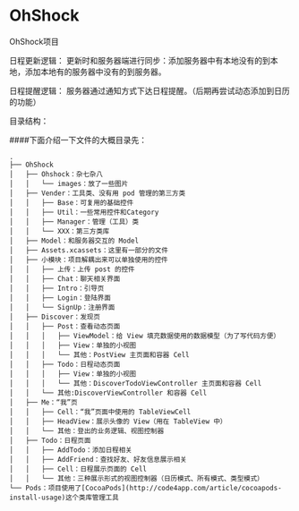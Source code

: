 # OhShock
OhShock项目




日程更新逻辑：
更新时和服务器端进行同步：添加服务器中有本地没有的到本地，添加本地有的服务器中没有的到服务器。

日程提醒逻辑：
服务器通过通知方式下达日程提醒。（后期再尝试动态添加到日历的功能）

目录结构：

####下面介绍一下文件的大概目录先：

    .
    ├── OhShock
    │   ├── Ohshock：杂七杂八
    │   │   └── images：放了一些图片
    │   ├── Vender：工具类、没有用 pod 管理的第三方类
    │   │   ├── Base：可复用的基础控件
    │   │   ├── Util：一些常用控件和Category
    │   │   ├── Manager：管理（工具）类
    │   │   └── XXX：第三方类库
    │   ├── Model：和服务器交互的 Model 
    │   ├── Assets.xcassets：这里有一部分的文件
    │   ├── 小模块：项目解耦出来可以单独使用的控件
    │   │   ├── 上传：上传 post 的控件
    │   │   ├── Chat：聊天相关界面
    │   │   ├── Intro：引导页
    │   │   ├── Login：登陆界面
    │   │   └── SignUp：注册界面
    │   ├── Discover：发现页
    │   │   ├── Post：查看动态页面
    │   │   │   ├── ViewModel：给 View 填充数据使用的数据模型（为了写代码方便）
    │   │   │   ├── View：单独的小视图
    │   │   │   └── 其他：PostView 主页面和容器 Cell
    │   │   ├── Todo：日程动态页面
    │   │   │   ├── View：单独的小视图
    │   │   │   └── 其他：DiscoverTodoViewController 主页面和容器 Cell
    │   │   └── 其他:DiscoverViewController 和容器 Cell
    │   ├── Me：“我”页
    │   │   ├── Cell：“我”页面中使用的 TableViewCell 
    │   │   ├── HeadView：展示头像的 View（用在 TableView 中）
    │   │   └── 其他：登出的业务逻辑、视图控制器
    │   ├── Todo：日程页面
    │   │   ├── AddTodo：添加日程相关
    │   │   ├── AddFriend：查找好友、好友信息展示相关
    │   │   ├── Cell：日程展示页面的 Cell 
    │   │   └── 其他：三种展示形式的视图控制器（日历模式、所有模式、类型模式）
    └── Pods：项目使用了[CocoaPods](http://code4app.com/article/cocoapods-install-usage)这个类库管理工具

